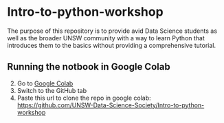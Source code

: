 # Intro-to-python-workshop
The purpose of this repository is to provide avid Data Science students as well as the broader UNSW community with a way to learn Python that introduces them to the basics without providing a comprehensive tutorial.

## Running the notbook in Google Colab
2. Go to [Google Colab](https://colab.research.google.com/)
3. Switch to the GitHub tab
4. Paste this url to clone the repo in google colab: https://github.com/UNSW-Data-Science-Society/Intro-to-python-workshop
